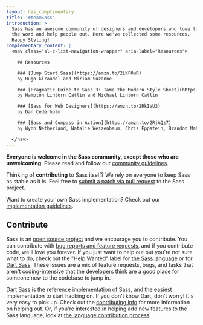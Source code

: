 ```yaml
---
layout: has_complimentary
title: '#teamSass'
introduction: >
  Sass has an awesome community of designers and developers who love to spread
  the word and help people out. Here we've collected some resources.
  Happy Styling!
complementary_content: |
  <nav class="sl-c-list-navigation-wrapper" aria-label="Resources">

    ## Resources

    ### [Jump Start Sass](https://amzn.to/2LKF0uR)
    by Hugo Giraudel and Miriam Suzanne

    ### [Pragmatic Guide to Sass 3: Tame the Modern Style Sheet](https://amzn.to/2LEwXiZ)
    by Hampton Lintorn Catlin and Michael Lintorn Catlin

    ### [Sass for Web Designers](https://amzn.to/2RkIVU3)
    by Dan Cederholm

    ### [Sass and Compass in Action](https://amzn.to/2RjAQz7)
    by Wynn Netherland, Natalie Weizenbaum, Chris Eppstein, Brandon Mathis

  </nav>
---
```


**Everyone is welcome in the Sass community, except those who are unwelcoming**.
Please read and follow our [community guidelines](/community-guidelines).

Thinking of **contributing** to Sass itself? We rely on everyone to keep Sass as
stable as it is. Feel free to [submit a patch via pull request](#Contribute) to
the Sass project.

Want to create your own Sass implementation? Check out our [implementation
guidelines](/implementation).

<h2 id="Contribute">Contribute</h2>

Sass is an [open source project][github] and we encourage you to contribute. You
can contribute with [bug reports and feature requests][issues], and if you
contribute code, we'll love you forever. If you just want to help out but you're
not sure what to do, check out the "Help Wanted" label for [the Sass
language][lang help] or for [Dart Sass][dart help]. These issues are a mix of
feature requests, bugs, and tasks that aren't coding-intensive that the
developers think are a good place for someone new to the codebase to jump in.

[github]: https://github.com/sass/sass
[issues]: https://github.com/sass/sass/issues
[lang help]: https://github.com/sass/sass/labels/Help%20Wanted
[dart help]: https://github.com/sass/dart-sass/labels/help%20wanted

[Dart Sass][] is the reference implementation of Sass, and the easiest
implementation to start hacking on. If you don't know Dart, don't worry! It's
very easy to pick up. Check out the [contributing info][] for more information
on helping out. Or, if you're interested in helping add new features to the Sass
language, look at [the language contribution process][].

[Dart Sass]: /dart-sass
[contributing info]: https://github.com/sass/dart-sass/blob/master/CONTRIBUTING.md
[the language contribution process]: https://github.com/sass/language/blob/master/CONTRIBUTING.md
